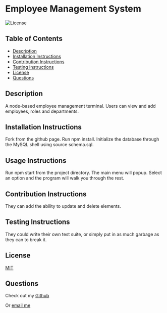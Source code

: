 # Employee Management System
  ![License](https://img.shields.io/badge/license-MIT-green.svg)

  ## Table of Contents
  - [Description](#description)
  - [Installation Instructions](#installation-instructions)
  - [Contribution Instructions](#contribution-instructions)
  - [Testing Instructions](#testing-instructions)
  - [License](#license)
  - [Questions](#questions)
  ## Description
  A node-based employee management terminal. Users can view and add employees, roles and departments. 

  ## Installation Instructions
  Fork from the github page. Run npm install. Initialize the database through the MySQL shell using source schema.sql.

  ## Usage Instructions
  Run npm start from the project directory. The main menu will popup. Select an option and the program will walk you through the rest.

  ## Contribution Instructions
  They can add the ability to update and delete elements.

  ## Testing Instructions
  They could write their own test suite, or simply put in as much garbage as they can to break it.

  ## License
  [MIT](https://opensource.org/licenses/MIT)
  
  ## Questions
  Check out my [Github](https://github.com/SlaterMcArdle)

  Or [email me](mailto:slater.mcardle@outlook.com)

